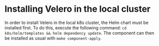 # Installing Velero in the local cluster

In order to install Velero in the local k8s cluster, the Helm chart must be installed first.
To do this, execute the following command: `cd k8s/helm/templates && helm dependency update`.
The component can then be installed as usual with `make component-apply`.